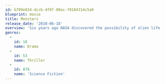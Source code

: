 ```yaml
---
id: b709e834-dccb-4f0f-80ac-f0184314c5a0
blueprint: movie
title: Monsters
release_date: '2010-06-18'
overview: 'Six years ago NASA discovered the possibility of alien life within our solar system. A probe was launched to collect samples, but crashed upon re-entry over Central America. Soon after, new life forms began to appear and half of Mexico was quarantined as an infected zone. Today, the American and Mexican military still struggle to contain "the creatures," while a journalist agrees to escort a shaken tourist through the infected zone in Mexico to the safety of the U.S. border.'
genres:
  -
    id: 18
    name: Drama
  -
    id: 53
    name: Thriller
  -
    id: 878
    name: 'Science Fiction'
---
```

